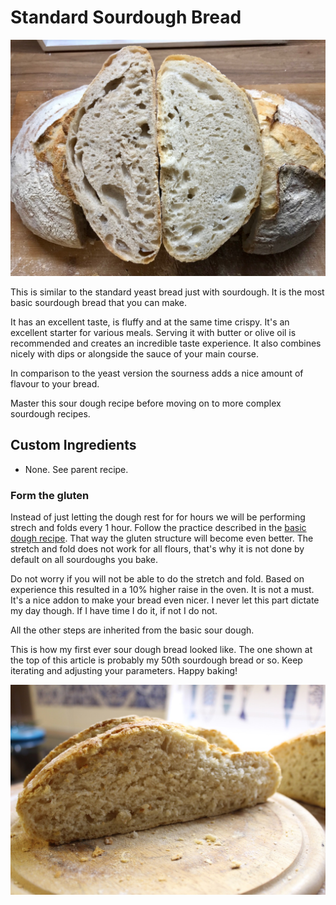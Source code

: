 # Standard Sourdough Bread

![Standard sourdough bread versus standard yeast bread](../../images/standard-sourdough-sourdough-left-yeast-right.jpg)

This is similar to the standard yeast bread just with sourdough. It is the
most basic sourdough bread that you can make.

It has an excellent taste, is fluffy and at the same time crispy.
It's an excellent starter for various meals. Serving it with butter or
olive oil is recommended and creates an incredible taste experience.
It also combines nicely with dips or alongside the sauce of your main course.

In comparison to the yeast version the sourness adds a nice amount of flavour to your bread.

Master this sour dough recipe before moving on to more complex sourdough
recipes.

## Custom Ingredients

- None. See parent recipe.

### Form the gluten

Instead of just letting the dough rest for for hours we will be performing
strech and folds every 1 hour. Follow the practice described in the [basic
dough recipe](basics/basic-dough.md#stretch-and-fold-part-1). That way the
gluten structure will become even better. The stretch and fold does not work
for all flours, that's why it is not done by default on all sourdoughs you
bake.

Do not worry if you will not be able to do the stretch and fold. Based on
experience this resulted in a 10% higher raise in the oven. It is not a must.
It's a nice addon to make your bread even nicer. I never let this part dictate
my day though. If I have time I do it, if not I do not.

All the other steps are inherited from the basic sour dough.

This is how my first ever sour dough bread looked like. The one shown at the
top of this article is probably my 50th sourdough bread or so. Keep iterating
and adjusting your parameters. Happy baking!

![Standard sourdough bread versus standard yeast bread](../../images/standard-sourdough-first-ever-baked.jpg)
